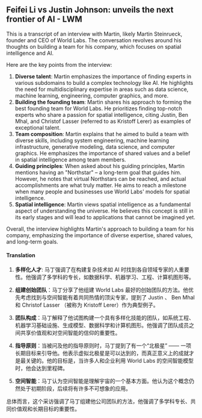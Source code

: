 ## Feifei Li vs Justin Johnson: unveils the next frontier of AI - LWM

This is a transcript of an interview with Martin, likely Martin Steinrueck, founder and CEO of World Labs. The conversation revolves around his thoughts on building a team for his company, which focuses on spatial intelligence and AI.

Here are the key points from the interview:

1. **Diverse talent**: Martin emphasizes the importance of finding experts in various subdomains to build a complex technology like AI. He highlights the need for multidisciplinary expertise in areas such as data science, machine learning, engineering, computer graphics, and more.
2. **Building the founding team**: Martin shares his approach to forming the best founding team for World Labs. He prioritizes finding top-notch experts who share a passion for spatial intelligence, citing Justin, Ben Mhal, and Christof Lasser (referred to as Kristoff Lerer) as examples of exceptional talent.
3. **Team composition**: Martin explains that he aimed to build a team with diverse skills, including system engineering, machine learning infrastructure, generative modeling, data science, and computer graphics. He emphasizes the importance of shared values and a belief in spatial intelligence among team members.
4. **Guiding principles**: When asked about his guiding principles, Martin mentions having an "Northstar" – a long-term goal that guides him. However, he notes that virtual Northstars can be reached, and actual accomplishments are what truly matter. He aims to reach a milestone when many people and businesses use World Labs' models for spatial intelligence.
5. **Spatial intelligence**: Martin views spatial intelligence as a fundamental aspect of understanding the universe. He believes this concept is still in its early stages and will lead to applications that cannot be imagined yet.

Overall, the interview highlights Martin's approach to building a team for his company, emphasizing the importance of diverse expertise, shared values, and long-term goals.

#### Translation 

<document>

1. **多样化人才**: 马丁强调了在构建复杂技术如 AI 时找到各自领域专家的人重要性。他强调了多学科的专长，如数据科学、机器学习、工程、计算机图形等。

2. **组建创始团队**：马丁分享了他组建 World Labs 最好的创始团队的方法。他优先考虑找到与空间智能有着共同热情的顶尖专家，提到了 Justin 、 Ben Mhal 和 Christof Lasser （被称为 Kristoff Lerer）作为典型例子。

3. **团队构成**：马丁解释了他试图构建一个具有多样化技能的团队，如系统工程、机器学习基础设施、生成模型、数据科学和计算机图形。他强调了团队成员之间共享价值观和对空间智能的信仰的重要性。

4. **指导原则**：当被问及他的指导原则时，马丁提到了有一个“北极星” —— 一项长期目标来引导他。他表示虚拟北极星是可以达到的，而真正意义上的成就才是最关键的。他的目标是，当许多人和企业利用 World Labs 的空间智能模型时，他会达到里程碑。

5. **空间智能**：马丁认为空间智能是理解宇宙的一个基本方面。他认为这个概念仍然处于初期阶段，后续将有许多不可想象的应用。

总体而言，这个采访强调了马丁组建他公司团队的方法，他强调了多学科专长、共同价值观和长期目标的重要性。

</document>